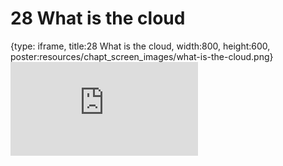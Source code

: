 # 28 What is the cloud
 
{type: iframe, title:28 What is the cloud, width:800, height:600, poster:resources/chapt_screen_images/what-is-the-cloud.png}
![](https://datatrail-jhu.github.io/DataTrail_ReOrg/no_toc/what-is-the-cloud.html)
 

 

